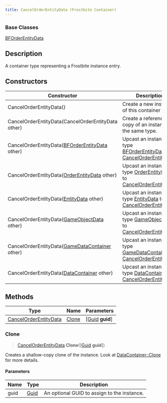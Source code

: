 ```yaml
---
title: CancelOrderEntityData (Frostbite Container)
---
```

### Base Classes

[BFOrderEntityData](BFOrderEntityData)

## Description

A container type representing a Frostbite instance entry.

## Constructors

| Constructor                                                                      | Description                                                                                                                       |
| -------------------------------------------------------------------------------- | --------------------------------------------------------------------------------------------------------------------------------- |
| CancelOrderEntityData()                                                          | Create a new instance of this container type.                                                                                     |
| CancelOrderEntityData(CancelOrderEntityData other)                               | Create a reference copy of an instance of the same type.                                                                          |
| CancelOrderEntityData([BFOrderEntityData](BFOrderEntityData) other)              | Upcast an instance of type [BFOrderEntityData](BFOrderEntityData) to [CancelOrderEntityData](CancelOrderEntityData).              |
| CancelOrderEntityData([OrderEntityData](OrderEntityData) other)                  | Upcast an instance of type [OrderEntityData](OrderEntityData) to [CancelOrderEntityData](CancelOrderEntityData).                  |
| CancelOrderEntityData([EntityData](EntityData) other)                            | Upcast an instance of type [EntityData](EntityData) to [CancelOrderEntityData](CancelOrderEntityData).                            |
| CancelOrderEntityData([GameObjectData](GameObjectData) other)                    | Upcast an instance of type [GameObjectData](GameObjectData) to [CancelOrderEntityData](CancelOrderEntityData).                    |
| CancelOrderEntityData([GameDataContainer](GameDataContainer) other)              | Upcast an instance of type [GameDataContainer](GameDataContainer) to [CancelOrderEntityData](CancelOrderEntityData).              |
| CancelOrderEntityData([DataContainer](/vext/ref/cls/shr/datacontainer) other) | Upcast an instance of type [DataContainer](/vext/ref/cls/shr/datacontainer) to [CancelOrderEntityData](CancelOrderEntityData). |

## Methods

| Type                                           | Name            | Parameters                                     |
| ---------------------------------------------- | --------------- | ---------------------------------------------- |
| [CancelOrderEntityData](CancelOrderEntityData) | [Clone](#clone) | \[[Guid](/vext/ref/cls/shr/guid) **guid**\] |

### Clone

> [CancelOrderEntityData](CancelOrderEntityData) **Clone**(\[[Guid](/vext/ref/cls/shr/guid) **guid**\])

Creates a shallow-copy clone of the instance. Look at [DataContainer::Clone](/vext/ref/cls/shr/datacontainer#clone) for more details.

#### Parameters

| Name | Type         | Description                                 |
| ---- | ------------ | ------------------------------------------- |
| guid | [Guid](Guid) | An optional GUID to assign to the instance. |
